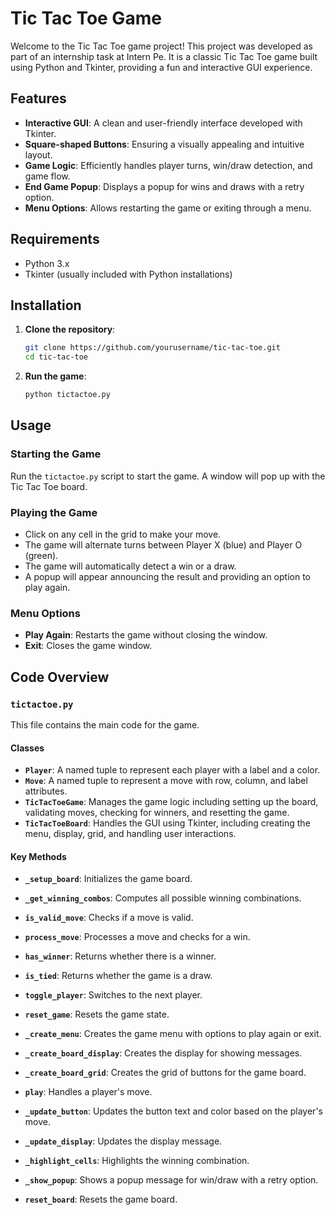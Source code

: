 # Tic Tac Toe Game

Welcome to the Tic Tac Toe game project! This project was developed as part of an internship task at Intern Pe. It is a classic Tic Tac Toe game built using Python and Tkinter, providing a fun and interactive GUI experience. 

## Features

- **Interactive GUI**: A clean and user-friendly interface developed with Tkinter.
- **Square-shaped Buttons**: Ensuring a visually appealing and intuitive layout.
- **Game Logic**: Efficiently handles player turns, win/draw detection, and game flow.
- **End Game Popup**: Displays a popup for wins and draws with a retry option.
- **Menu Options**: Allows restarting the game or exiting through a menu.

## Requirements

- Python 3.x
- Tkinter (usually included with Python installations)

## Installation

1. **Clone the repository**:
    ```bash
    git clone https://github.com/yourusername/tic-tac-toe.git
    cd tic-tac-toe
    ```

2. **Run the game**:
    ```bash
    python tictactoe.py
    ```

## Usage

### Starting the Game
Run the `tictactoe.py` script to start the game. A window will pop up with the Tic Tac Toe board.

### Playing the Game
- Click on any cell in the grid to make your move.
- The game will alternate turns between Player X (blue) and Player O (green).
- The game will automatically detect a win or a draw.
- A popup will appear announcing the result and providing an option to play again.

### Menu Options
- **Play Again**: Restarts the game without closing the window.
- **Exit**: Closes the game window.

## Code Overview

### `tictactoe.py`
This file contains the main code for the game.

#### Classes

- **`Player`**: A named tuple to represent each player with a label and a color.
- **`Move`**: A named tuple to represent a move with row, column, and label attributes.
- **`TicTacToeGame`**: Manages the game logic including setting up the board, validating moves, checking for winners, and resetting the game.
- **`TicTacToeBoard`**: Handles the GUI using Tkinter, including creating the menu, display, grid, and handling user interactions.

#### Key Methods

- **`_setup_board`**: Initializes the game board.
- **`_get_winning_combos`**: Computes all possible winning combinations.
- **`is_valid_move`**: Checks if a move is valid.
- **`process_move`**: Processes a move and checks for a win.
- **`has_winner`**: Returns whether there is a winner.
- **`is_tied`**: Returns whether the game is a draw.
- **`toggle_player`**: Switches to the next player.
- **`reset_game`**: Resets the game state.

- **`_create_menu`**: Creates the game menu with options to play again or exit.
- **`_create_board_display`**: Creates the display for showing messages.
- **`_create_board_grid`**: Creates the grid of buttons for the game board.
- **`play`**: Handles a player's move.
- **`_update_button`**: Updates the button text and color based on the player's move.
- **`_update_display`**: Updates the display message.
- **`_highlight_cells`**: Highlights the winning combination.
- **`_show_popup`**: Shows a popup message for win/draw with a retry option.
- **`reset_board`**: Resets the game board.


